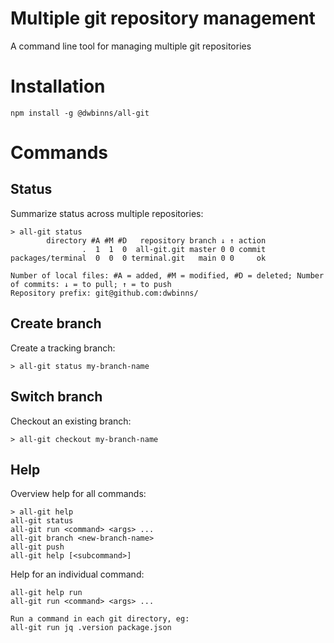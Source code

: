 # Multiple git repository management

A command line tool for managing multiple git repositories

# Installation

```
npm install -g @dwbinns/all-git
```

# Commands

## Status

Summarize status across multiple repositories:

```
> all-git status
        directory #A #M #D   repository branch ↓ ↑ action
                .  1  1  0  all-git.git master 0 0 commit
packages/terminal  0  0  0 terminal.git   main 0 0     ok

Number of local files: #A = added, #M = modified, #D = deleted; Number of commits: ↓ = to pull; ↑ = to push
Repository prefix: git@github.com:dwbinns/
```

## Create branch

Create a tracking branch:

```
> all-git status my-branch-name
```

## Switch branch

Checkout an existing branch:

```
> all-git checkout my-branch-name
```


## Help

Overview help for all commands:

```
> all-git help
all-git status
all-git run <command> <args> ...
all-git branch <new-branch-name>
all-git push
all-git help [<subcommand>]
```

Help for an individual command:
```
all-git help run
all-git run <command> <args> ...

Run a command in each git directory, eg:
all-git run jq .version package.json
```